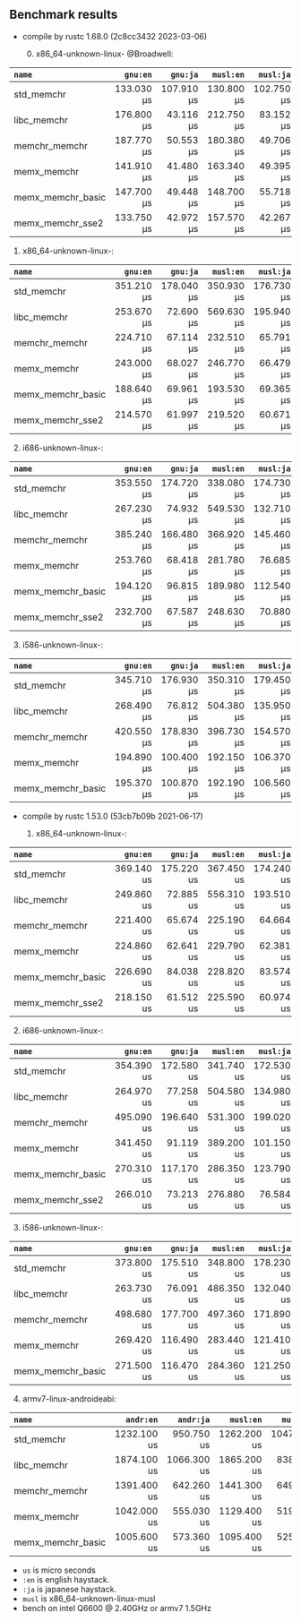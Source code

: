 ## Benchmark results

- compile by rustc 1.68.0 (2c8cc3432 2023-03-06)

  0. x86_64-unknown-linux- @Broadwell:

|         `name`          |  `gnu:en`   |  `gnu:ja`   |  `musl:en`  |  `musl:ja`  |
|:------------------------|------------:|------------:|------------:|------------:|
| std_memchr              |  133.030 µs |  107.910 µs |  130.800 µs |  102.750 µs |
| libc_memchr             |  176.800 µs |   43.116 µs |  212.750 µs |   83.152 µs |
| memchr_memchr           |  187.770 µs |   50.553 µs |  180.380 µs |   49.706 µs |
| memx_memchr             |  141.910 µs |   41.480 µs |  163.340 µs |   49.395 µs |
| memx_memchr_basic       |  147.700 µs |   49.448 µs |  148.700 µs |   55.718 µs |
| memx_memchr_sse2        |  133.750 µs |   42.972 µs |  157.570 µs |   42.267 µs |

  1. x86_64-unknown-linux-:

|         `name`          |  `gnu:en`   |  `gnu:ja`   |  `musl:en`  |  `musl:ja`  |
|:------------------------|------------:|------------:|------------:|------------:|
| std_memchr              |  351.210 µs |  178.040 µs |  350.930 µs |  176.730 µs |
| libc_memchr             |  253.670 µs |   72.690 µs |  569.630 µs |  195.940 µs |
| memchr_memchr           |  224.710 µs |   67.114 µs |  232.510 µs |   65.791 µs |
| memx_memchr             |  243.000 µs |   68.027 µs |  246.770 µs |   66.479 µs |
| memx_memchr_basic       |  188.640 µs |   69.961 µs |  193.530 µs |   69.365 µs |
| memx_memchr_sse2        |  214.570 µs |   61.997 µs |  219.520 µs |   60.671 µs |

  2. i686-unknown-linux-:

|         `name`          |  `gnu:en`   |  `gnu:ja`   |  `musl:en`  |  `musl:ja`  |
|:------------------------|------------:|------------:|------------:|------------:|
| std_memchr              |  353.550 µs |  174.720 µs |  338.080 µs |  174.730 µs |
| libc_memchr             |  267.230 µs |   74.932 µs |  549.530 µs |  132.710 µs |
| memchr_memchr           |  385.240 µs |  166.480 µs |  366.920 µs |  145.460 µs |
| memx_memchr             |  253.760 µs |   68.418 µs |  281.780 µs |   76.685 µs |
| memx_memchr_basic       |  194.120 µs |   96.815 µs |  189.980 µs |  112.540 µs |
| memx_memchr_sse2        |  232.700 µs |   67.587 µs |  248.630 µs |   70.880 µs |

  3. i586-unknown-linux-:

|         `name`          |  `gnu:en`   |  `gnu:ja`   |  `musl:en`  |  `musl:ja`  |
|:------------------------|------------:|------------:|------------:|------------:|
| std_memchr              |  345.710 µs |  176.930 µs |  350.310 µs |  179.450 µs |
| libc_memchr             |  268.490 µs |   76.812 µs |  504.380 µs |  135.950 µs |
| memchr_memchr           |  420.550 µs |  178.830 µs |  396.730 µs |  154.570 µs |
| memx_memchr             |  194.890 µs |  100.400 µs |  192.150 µs |  106.370 µs |
| memx_memchr_basic       |  195.370 µs |  100.870 µs |  192.190 µs |  106.560 µs |


- compile by rustc 1.53.0 (53cb7b09b 2021-06-17)

  1. x86_64-unknown-linux-:

|         `name`          |  `gnu:en`   |  `gnu:ja`   |  `musl:en`  |  `musl:ja`  |
|:------------------------|------------:|------------:|------------:|------------:|
| std_memchr              |  369.140 us |  175.220 us |  367.450 us |  174.240 us |
| libc_memchr             |  249.860 us |   72.885 us |  556.310 us |  193.510 us |
| memchr_memchr           |  221.400 us |   65.674 us |  225.190 us |   64.664 us |
| memx_memchr             |  224.860 us |   62.641 us |  229.790 us |   62.381 us |
| memx_memchr_basic       |  226.690 us |   84.038 us |  228.820 us |   83.574 us |
| memx_memchr_sse2        |  218.150 us |   61.512 us |  225.590 us |   60.974 us |

  2. i686-unknown-linux-:

|         `name`          |  `gnu:en`   |  `gnu:ja`   |  `musl:en`  |  `musl:ja`  |
|:------------------------|------------:|------------:|------------:|------------:|
| std_memchr              |  354.390 us |  172.580 us |  341.740 us |  172.530 us |
| libc_memchr             |  264.970 us |   77.258 us |  504.580 us |  134.980 us |
| memchr_memchr           |  495.090 us |  196.640 us |  531.300 us |  199.020 us |
| memx_memchr             |  341.450 us |   91.119 us |  389.200 us |  101.150 us |
| memx_memchr_basic       |  270.310 us |  117.170 us |  286.350 us |  123.790 us |
| memx_memchr_sse2        |  266.010 us |   73.213 us |  276.880 us |   76.584 us |

  3. i586-unknown-linux-:

|         `name`          |  `gnu:en`   |  `gnu:ja`   |  `musl:en`  |  `musl:ja`  |
|:------------------------|------------:|------------:|------------:|------------:|
| std_memchr              |  373.800 us |  175.510 us |  348.800 us |  178.230 us |
| libc_memchr             |  263.730 us |   76.091 us |  486.350 us |  132.040 us |
| memchr_memchr           |  498.680 us |  177.700 us |  497.360 us |  171.890 us |
| memx_memchr             |  269.420 us |  116.490 us |  283.440 us |  121.410 us |
| memx_memchr_basic       |  271.500 us |  116.470 us |  284.360 us |  121.250 us |

  4. armv7-linux-androideabi:

|         `name`          |  `andr:en`  |  `andr:ja`  |  `musl:en`  |  `musl:ja`  |
|:------------------------|------------:|------------:|------------:|------------:|
| std_memchr              | 1232.100 us |  950.750 us | 1262.200 us | 1047.500 us |
| libc_memchr             | 1874.100 us | 1066.300 us | 1865.200 us |  838.210 us |
| memchr_memchr           | 1391.400 us |  642.260 us | 1441.300 us |  649.600 us |
| memx_memchr             | 1042.000 us |  555.030 us | 1129.400 us |  519.740 us |
| memx_memchr_basic       | 1005.600 us |  573.360 us | 1095.400 us |  525.020 us |

- `us` is micro seconds
- `:en` is english haystack.
- `:ja` is japanese haystack.
- `musl` is x86_64-unknown-linux-musl
- bench on intel Q6600 @ 2.40GHz or armv7 1.5GHz
